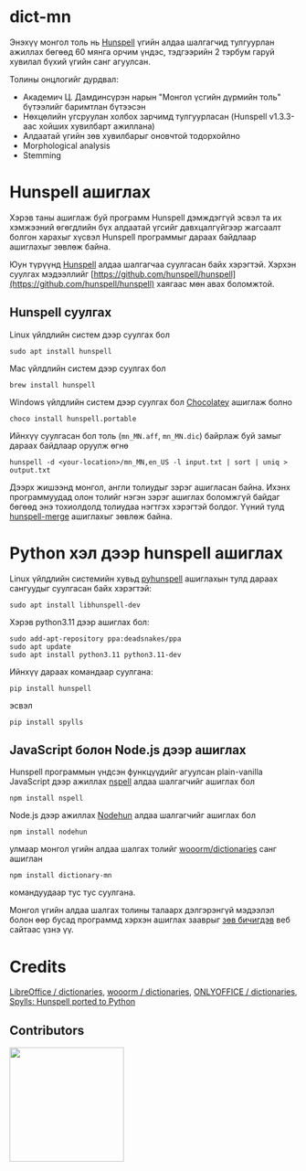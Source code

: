 # dict-mn

Энэхүү монгол толь нь [Hunspell](http://hunspell.github.io) үгийн алдаа шалгагчид тулгуурлан ажиллах бөгөөд 60 мянга орчим үндэс, тэдгээрийн 2 тэрбум гаруй хувилал бүхий үгийн санг агуулсан.

Толины онцлогийг дурдвал:

-   Академич Ц. Дамдинсүрэн нарын "Монгол үсгийн дүрмийн толь" бүтээлийг баримтлан бүтээсэн
-   Нөхцөлийн угсруулан холбох зарчимд тулгуурласан (Hunspell v1.3.3-аас хойших хувилбарт ажиллана)
-   Алдаатай үгийн зөв хувилбарыг оновчтой тодорхойлно
-   Morphological analysis
-   Stemming

# Hunspell ашиглах

Хэрэв таны ашиглаж буй программ Hunspell дэмждэггүй эсвэл та их хэмжээний өгөгдлийн бүх алдаатай үгсийг давхцалгүйгээр жагсаалт болгон харахыг хүсвэл Hunspell программыг дараах байдлаар ашиглахыг зөвлөж байна.

Юун түрүүнд [Hunspell](https://github.com/hunspell/hunspell) алдаа шалгагчаа суулгасан байх хэрэгтэй. Хэрхэн суулгах мэдээллийг [https://github.com/hunspell/hunspell](https://github.com/hunspell/hunspell) хаягаас мөн авах боломжтой.

## Hunspell суулгах

Linux үйлдлийн систем дээр суулгах бол

```
sudo apt install hunspell
```

Mac үйлдлийн систем дээр суулгах бол

```
brew install hunspell
```

Windows үйлдлийн систем дээр суулгах бол [Chocolatey](https://chocolatey.org) ашиглаж болно

```
choco install hunspell.portable
```

Ийнхүү суулгасан бол толь (`mn_MN.aff`, `mn_MN.dic`) байрлаж буй замыг дараах байдлаар оруулж өгнө

```
hunspell -d <your-location>/mn_MN,en_US -l input.txt | sort | uniq > output.txt
```

Дээрх жишээнд монгол, англи толиудыг зэрэг ашигласан байна. Ихэнх программуудад олон толийг нэгэн зэрэг ашиглах боломжгүй байдаг бөгөөд энэ тохиолдолд толиудаа нэгтгэх хэрэгтэй болдог. Үүний тулд [hunspell-merge](https://github.com/arty-name/hunspell-merge) ашиглахыг зөвлөж байна.

# Python хэл дээр hunspell ашиглах

Linux үйлдлийн системийн хувьд [pyhunspell](https://github.com/pyhunspell/pyhunspell) ашиглахын тулд дараах сангуудыг суулгасан байх хэрэгтэй:

```
sudo apt install libhunspell-dev
```

Хэрэв python3.11 дээр ашиглах бол:

```
sudo add-apt-repository ppa:deadsnakes/ppa
sudo apt update
sudo apt install python3.11 python3.11-dev
```

Ийнхүү дараах командаар суулгана:

```
pip install hunspell
```

эсвэл

```
pip install spylls
```

## JavaScript болон Node.js дээр ашиглах

Hunspell программын үндсэн функцүүдийг агуулсан plain-vanilla JavaScript дээр ажиллах [nspell](https://github.com/wooorm/nspell) алдаа шалгагчийг ашиглах бол

```
npm install nspell
```

Node.js дээр ажиллах [Nodehun](https://github.com/Wulf/nodehun) алдаа шалгагчийг ашиглах бол

```
npm install nodehun
```

улмаар монгол үгийн алдаа шалгах толийг [wooorm/dictionaries](https://github.com/wooorm/dictionaries) санг ашиглан

```
npm install dictionary-mn
```

командуудаар тус тус суулгана.

Монгол үгийн алдаа шалгах толины талаарх дэлгэрэнгүй мэдээлэл болон өөр бусад программд хэрхэн ашиглах зааврыг [зөв бичигдэв](https://zuv.bichig.dev/) веб сайтаас үзнэ үү.

# Credits

[LibreOffice / dictionaries](https://github.com/LibreOffice/dictionaries), [wooorm / dictionaries](https://github.com/wooorm/dictionaries), [ONLYOFFICE / dictionaries](https://github.com/ONLYOFFICE/dictionaries), [Spylls: Hunspell ported to Python](https://github.com/zverok/spylls)


## Contributors

<a href="https://github.com/bataak/dict-mn/graphs/contributors">
  <img src="https://contrib.rocks/image?repo=bataak/dict-mn&r="  width="200px"/>
</a>